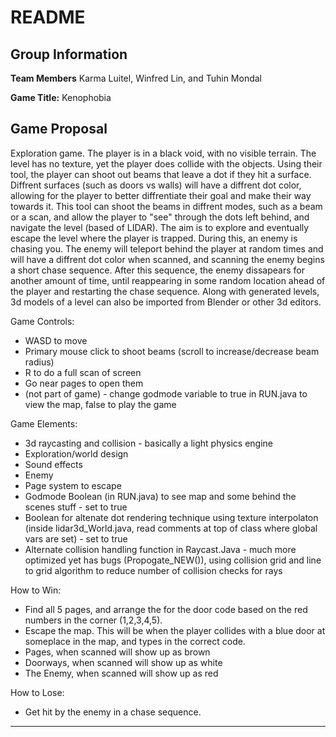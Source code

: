 # README #

## Group Information ##

**Team Members**
Karma Luitel, Winfred Lin, and Tuhin Mondal

**Game Title:** Kenophobia

## Game Proposal ##

Exploration game. The player is in a black void, with no visible terrain. The level has no texture, yet the player does collide with the objects. Using their tool, the player can shoot out beams that leave a dot if they hit a surface. Diffrent surfaces (such as doors vs walls) will have a diffrent dot color, allowing for the player to better diffrentiate their goal and make their way towards it. This tool can shoot the beams in diffrent modes, such as a beam or a scan, and allow the player to "see" through the dots left behind, and navigate the level (based of LIDAR). The aim is to explore and eventually escape the level where the player is trapped. During this, an enemy is chasing you. The enemy will teleport behind the player at random times and will have a diffrent dot color when scanned, and scanning the enemy begins a short chase sequence. After this sequence, the enemy dissapears for another amount of time, until reappearing in some random location ahead of the player and restarting the chase sequence. Along with generated levels, 3d models of a level can also be imported from Blender or other 3d editors.

Game Controls:

+ WASD to move
+ Primary mouse click to shoot beams (scroll to increase/decrease beam radius)
+ R to do a full scan of screen
+ Go near pages to open them
+ (not part of game) - change godmode variable to true in RUN.java to view the map, false to play the game

Game Elements:

+ 3d raycasting and collision - basically a light physics engine
+ Exploration/world design
+ Sound effects
+ Enemy
+ Page system to escape
+ Godmode Boolean (in RUN.java) to see map and some behind the scenes stuff - set to true
+ Boolean for altenate dot rendering technique using texture interpolaton (inside lidar3d_World.java, read comments at top of class where global vars are set) - set to true
+ Alternate collision handling function in Raycast.Java - much more optimized yet has bugs (Propogate_NEW()), using collision grid and line to grid algorithm to reduce number of collision checks for rays

How to Win:

+ Find all 5 pages, and arrange the for the door code based on the red numbers in the corner (1,2,3,4,5).
+ Escape the map. This will be when the player collides with a blue door at someplace in the map, and types in the correct code.
+ Pages, when scanned will show up as brown
+ Doorways, when scanned will show up as white
+ The Enemy, when scanned will show up as red

How to Lose:

+ Get hit by the enemy in a chase sequence.

***
